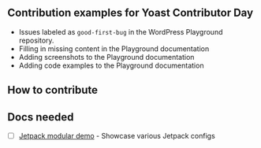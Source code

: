 ## Contribution examples for Yoast Contributor Day
- Issues labeled as `good-first-bug` in the WordPress Playground repository. 
- Filling in missing content in the Playground documentation
- Adding screenshots to the Playground documentation
- Adding code examples to the Playground documentation

## How to contribute

## Docs needed
- [ ] [Jetpack modular demo](./qr-code-demos/jetpack.md) - Showcase various Jetpack configs
  
